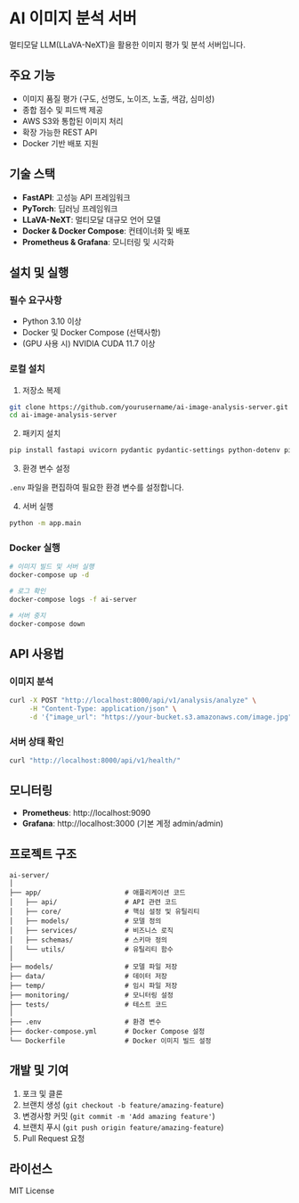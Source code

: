 # AI 이미지 분석 서버

멀티모달 LLM(LLaVA-NeXT)을 활용한 이미지 평가 및 분석 서버입니다.

## 주요 기능

- 이미지 품질 평가 (구도, 선명도, 노이즈, 노출, 색감, 심미성)
- 종합 점수 및 피드백 제공
- AWS S3와 통합된 이미지 처리
- 확장 가능한 REST API
- Docker 기반 배포 지원

## 기술 스택

- **FastAPI**: 고성능 API 프레임워크
- **PyTorch**: 딥러닝 프레임워크
- **LLaVA-NeXT**: 멀티모달 대규모 언어 모델
- **Docker & Docker Compose**: 컨테이너화 및 배포
- **Prometheus & Grafana**: 모니터링 및 시각화

## 설치 및 실행

### 필수 요구사항

- Python 3.10 이상
- Docker 및 Docker Compose (선택사항)
- (GPU 사용 시) NVIDIA CUDA 11.7 이상

### 로컬 설치

1. 저장소 복제

```bash
git clone https://github.com/yourusername/ai-image-analysis-server.git
cd ai-image-analysis-server
```

2. 패키지 설치

```bash
pip install fastapi uvicorn pydantic pydantic-settings python-dotenv pillow requests aiohttp boto3 psutil pytest pytest-asyncio transformers accelerate bitsandbytes torch torchvision torchaudio sentencepiece protobuf
```

3. 환경 변수 설정

`.env` 파일을 편집하여 필요한 환경 변수를 설정합니다.

4. 서버 실행

```bash
python -m app.main
```

### Docker 실행

```bash
# 이미지 빌드 및 서버 실행
docker-compose up -d

# 로그 확인
docker-compose logs -f ai-server

# 서버 중지
docker-compose down
```

## API 사용법

### 이미지 분석

```bash
curl -X POST "http://localhost:8000/api/v1/analysis/analyze" \
     -H "Content-Type: application/json" \
     -d '{"image_url": "https://your-bucket.s3.amazonaws.com/image.jpg"}'
```

### 서버 상태 확인

```bash
curl "http://localhost:8000/api/v1/health/"
```

## 모니터링

- **Prometheus**: http://localhost:9090
- **Grafana**: http://localhost:3000 (기본 계정 admin/admin)

## 프로젝트 구조

```
ai-server/
│
├── app/                     # 애플리케이션 코드
│   ├── api/                 # API 관련 코드
│   ├── core/                # 핵심 설정 및 유틸리티
│   ├── models/              # 모델 정의
│   ├── services/            # 비즈니스 로직
│   ├── schemas/             # 스키마 정의
│   └── utils/               # 유틸리티 함수
│
├── models/                  # 모델 파일 저장
├── data/                    # 데이터 저장
├── temp/                    # 임시 파일 저장
├── monitoring/              # 모니터링 설정
├── tests/                   # 테스트 코드
│
├── .env                     # 환경 변수
├── docker-compose.yml       # Docker Compose 설정
└── Dockerfile               # Docker 이미지 빌드 설정
```

## 개발 및 기여

1. 포크 및 클론
2. 브랜치 생성 (`git checkout -b feature/amazing-feature`)
3. 변경사항 커밋 (`git commit -m 'Add amazing feature'`)
4. 브랜치 푸시 (`git push origin feature/amazing-feature`)
5. Pull Request 요청

## 라이선스

MIT License